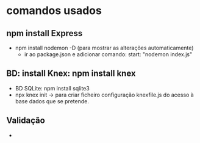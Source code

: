 # comandos usados

## npm install Express
- npm install nodemon -D (para mostrar as alterações automaticamente)
  - ir ao package.json e adicionar comando: start: "nodemon index.js"
## BD: install Knex: npm install knex
  - BD SQLite: npm install sqlite3
  - npx knex init -> para criar ficheiro configuração knexfile.js do acesso à base dados que se pretende.

## Validação
- 

